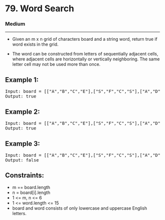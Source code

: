 # 79. Word Search

### Medium

---

- Given an m x n grid of characters board and a string word, return true if word exists in the grid.

- The word can be constructed from letters of sequentially adjacent cells, where adjacent cells are horizontally or vertically neighboring. The same letter cell may not be used more than once.

## Example 1:

<pre>
Input: board = [["A","B","C","E"],["S","F","C","S"],["A","D","E","E"]], word = "ABCCED"
Output: true
</pre>

## Example 2:

<pre>
Input: board = [["A","B","C","E"],["S","F","C","S"],["A","D","E","E"]], word = "SEE"
Output: true
</pre>

## Example 3:

<pre>
Input: board = [["A","B","C","E"],["S","F","C","S"],["A","D","E","E"]], word = "ABCB"
Output: false
</pre>

## Constraints:

- m == board.length
- n = board[i].length
- 1 <= m, n <= 6
- 1 <= word.length <= 15
- board and word consists of only lowercase and uppercase English letters.
